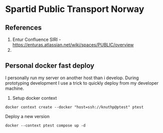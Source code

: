 # Spartid Public Transport Norway


## References
1. Entur Confluence SIRI - <https://enturas.atlassian.net/wiki/spaces/PUBLIC/overview>
1.

## Personal docker fast deploy
I personally run my server on another host than i develop. During prototyping development I use a trick to quickly deploy from my developer machine.

1. Setup docker context
```
docker context create --docker "host=ssh://knuthp@ptest" ptest
```

Deploy a new version
```
docker --context ptest compose up -d
```
